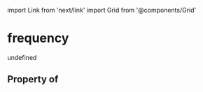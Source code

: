 import Link from 'next/link'
import Grid from '@components/Grid'

# frequency

undefined

## Property of



